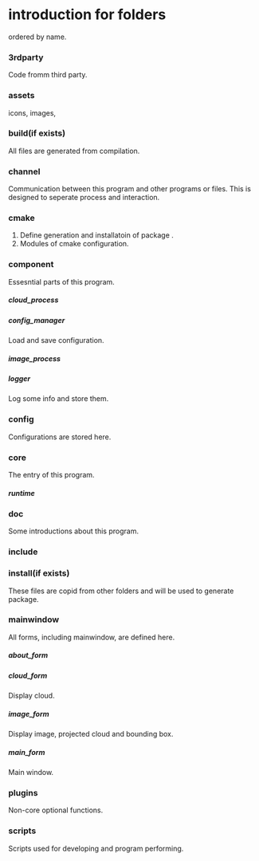 # introduction for folders
ordered by name.

### 3rdparty
Code fromm third party.

### assets
icons, images, 

### build(if exists)
All files are generated from compilation.

### channel
Communication between this program and other programs or files. This is designed to seperate process and interaction.

### cmake
1. Define generation and installatoin of package .
2. Modules of cmake configuration.

### component
Essesntial parts of this program. 
##### cloud_process
##### config_manager
Load and save configuration.
##### image_process
##### logger
Log some info and store them.

### config
Configurations are stored here.

### core
The entry of this program.
##### runtime

### doc
Some introductions about this program.

### include

### install(if exists)
These files are copid from other folders and will be used to generate package.

### mainwindow
All forms, including mainwindow, are defined here.
##### about_form
##### cloud_form
Display cloud.
##### image_form
Display image, projected cloud and bounding box.
##### main_form
Main window.

### plugins
Non-core optional functions.

### scripts
Scripts used for developing and program performing.

